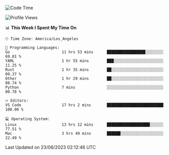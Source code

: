 <!--START_SECTION:waka-->
![Code Time](http://img.shields.io/badge/Code%20Time-446%20hrs%2054%20mins-blue)

![Profile Views](http://img.shields.io/badge/Profile%20Views-0-blue)

📊 **This Week I Spent My Time On** 

```text
🕑︎ Time Zone: America/Los_Angeles

💬 Programming Languages: 
Go                       11 hrs 53 mins      █████████████████░░░░░░░░   69.81 % 
YAML                     1 hr 55 mins        ███░░░░░░░░░░░░░░░░░░░░░░   11.25 % 
Rust                     1 hr 35 mins        ██░░░░░░░░░░░░░░░░░░░░░░░   09.37 % 
Other                    1 hr 29 mins        ██░░░░░░░░░░░░░░░░░░░░░░░   08.74 % 
Python                   7 mins              ░░░░░░░░░░░░░░░░░░░░░░░░░   00.78 % 

🔥 Editors: 
VS Code                  17 hrs 2 mins       █████████████████████████   100.00 % 

💻 Operating System: 
Linux                    13 hrs 12 mins      ███████████████████░░░░░░   77.51 % 
Mac                      3 hrs 49 mins       ██████░░░░░░░░░░░░░░░░░░░   22.49 % 
```


 Last Updated on 23/06/2023 02:12:46 UTC
<!--END_SECTION:waka-->
